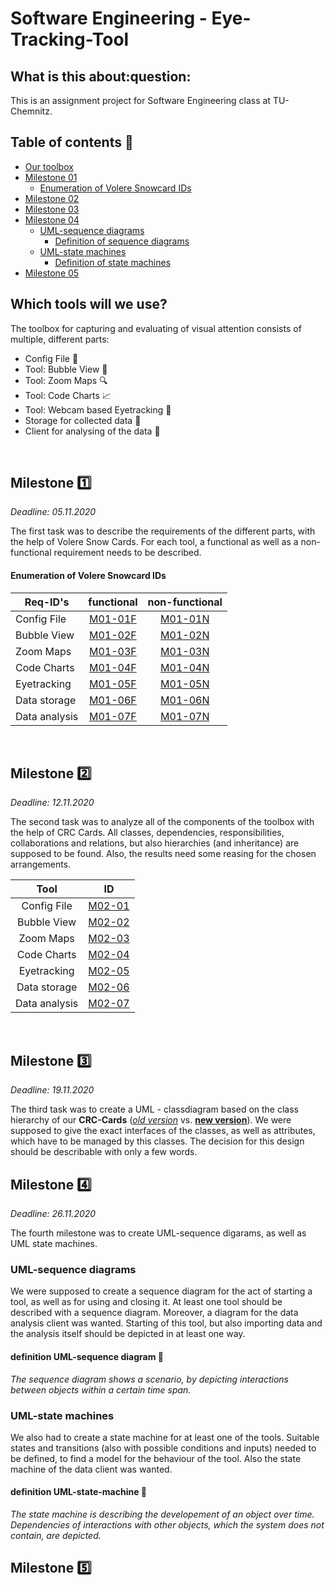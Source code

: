 <h1>Software Engineering - Eye-Tracking-Tool</h1>
<h2> What is this about:question: </h2>
This is an assignment project for Software Engineering class at TU-Chemnitz.

## Table of contents :book:

-   [Our toolbox](#which-tools-will-we-use?)
-   [Milestone 01](#milestone-one)
    -   [Enumeration of Volere Snowcard IDs](#enumeration-of-volere-snowcard-ids)
-   [Milestone 02](#milestone-two)
-   [Milestone 03](#milestone-three)
-   [Milestone 04](#milestone-four)
    -   [UML-sequence diagrams](#uml-sequence-diagrams)
        -   [Definition of sequence diagrams](#definition-uml-sequence-diagram-bookmarktabs)
    -   [UML-state machines](#uml-state-machines)
         -   [Definition of state machines](#definition-uml-state-machine-bookmarktabs)
-   [Milestone 05](#milestone-five)

## Which tools will we use?

The toolbox for capturing and evaluating of visual attention consists of multiple, different parts:

-   Config File :wrench:
-   Tool: Bubble View :wind_chime:
-   Tool: Zoom Maps :mag:
-   Tool: Code Charts :chart_with_upwards_trend:
-   Tool: Webcam based Eyetracking :eyes:
-   Storage for collected data :floppy_disk:
-   Client for analysing of the data :microscope:

<br />

## Milestone :one:

_Deadline: 05.11.2020_

The first task was to describe the requirements of the different parts, with the help of Volere Snow Cards.
For each tool, a functional as well as a non-functional requirement needs to be described.

#### Enumeration of Volere Snowcard IDs

| **Req-ID's**  |                   functional                    |                   non-functional                    |
| ------------- | :---------------------------------------------: | :-------------------------------------------------: |
| Config File   | [M01-01F](docs/m01/snowcards/functional/01F.md) | [M01-01N](docs/m01/snowcards/non-functional/01N.md) |
| Bubble View   | [M01-02F](docs/m01/snowcards/functional/02F.md) | [M01-02N](docs/m01/snowcards/non-functional/02N.md) |
| Zoom Maps     | [M01-03F](docs/m01/snowcards/functional/03F.md) | [M01-03N](docs/m01/snowcards/non-functional/03N.md) |
| Code Charts   | [M01-04F](docs/m01/snowcards/functional/04F.md) | [M01-04N](docs/m01/snowcards/non-functional/04N.md) |
| Eyetracking   | [M01-05F](docs/m01/snowcards/functional/05F.md) | [M01-05N](docs/m01/snowcards/non-functional/05N.md) |
| Data storage  | [M01-06F](docs/m01/snowcards/functional/06F.md) | [M01-06N](docs/m01/snowcards/non-functional/06N.md) |
| Data analysis | [M01-07F](docs/m01/snowcards/functional/07F.md) | [M01-07N](docs/m01/snowcards/non-functional/07N.md) |

<br />

## Milestone :two:

_Deadline: 12.11.2020_

The second task was to analyze all of the components of the toolbox with the help of CRC Cards. All classes, dependencies, responsibilities, collaborations and relations, but also hierarchies (and inheritance) are supposed to be found. Also, the results need some reasing for the chosen arrangements.

|     Tool      |                 ID                 |
| :-----------: | :--------------------------------: |
|  Config File  | [M02-01](docs/m02/crc_cards/01.md) |
|  Bubble View  | [M02-02](docs/m02/crc_cards/02.md) |
|   Zoom Maps   | [M02-03](docs/m02/crc_cards/03.md) |
|  Code Charts  | [M02-04](docs/m02/crc_cards/04.md) |
|  Eyetracking  | [M02-05](docs/m02/crc_cards/05.md) |
| Data storage  | [M02-06](docs/m02/crc_cards/06.md) |
| Data analysis | [M02-07](docs/m02/crc_cards/07.md) |

<br />

## Milestone :three:

_Deadline: 19.11.2020_

The third task was to create a UML - classdiagram based on the class hierarchy of our **CRC-Cards** ([_old version_](docs/m02/crc_cards) vs. [**new version**](docs/m03/crc_cards)). We were supposed to give the exact interfaces of the classes, as well as attributes, which have to be managed by this classes. The decision for this design should be describable with only a few words.

## Milestone :four:
_Deadline: 26.11.2020_

The fourth milestone was to create UML-sequence digarams, as well as UML state machines. 

### UML-sequence diagrams

We were supposed to create a sequence diagram for the act of starting a tool, as well as for using and closing it. At least one tool should be described with a sequence diagram. Moreover, a diagram for the data analysis client was wanted. Starting of this tool, but also importing data and the analysis itself should be depicted in at least one way.

#### definition UML-sequence diagram :bookmark_tabs:
_The sequence diagram shows a scenario, by depicting interactions between objects within a certain time span._

### UML-state machines

We also had to create a state machine for at least one of the tools. Suitable states and transitions (also with possible conditions and inputs) needed to be defined, to find a model for the behaviour of the tool. Also the state machine of the data client was wanted.

#### definition UML-state-machine :bookmark_tabs:
_The state machine is describing the developement of an object over time. Dependencies of interactions with other objects, which the system does not contain, are depicted._

## Milestone :five: